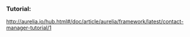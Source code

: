 ### Tutorial:

http://aurelia.io/hub.html#/doc/article/aurelia/framework/latest/contact-manager-tutorial/1


